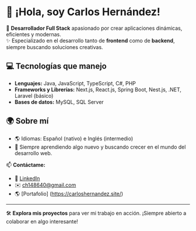 # 👋 ¡Hola, soy Carlos Hernández!  

🌟 **Desarrollador Full Stack** apasionado por crear aplicaciones dinámicas, eficientes y modernas.  
✨ Especializado en el desarrollo tanto de **frontend** como de **backend**, siempre buscando soluciones creativas.  

## 💻 Tecnologías que manejo
- **Lenguajes:** Java, JavaScript, TypeScript, C#, PHP  
- **Frameworks y Librerías:** Next.js, React.js, Spring Boot, Nest.js, .NET, Laravel (básico)  
- **Bases de datos:** MySQL, SQL Server  

## 🌍 Sobre mí
- 🌎 Idiomas: Español (nativo) e Inglés (intermedio)  
- 🚀 Siempre aprendiendo algo nuevo y buscando crecer en el mundo del desarrollo web.

📫 **Contáctame:**  
- 💼 [LinkedIn](https://www.linkedin.com/in/carlos-armando-hernandez-rivera-b51448304/)  
- ✉️ ch148640@gmail.com
- 🌎 [Portafolio] (https://carloshernandez.site/)

---

🛠️ **Explora mis proyectos** para ver mi trabajo en acción. ¡Siempre abierto a colaborar en algo interesante!
